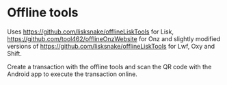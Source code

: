 # Offline tools

Uses https://github.com/lisksnake/offlineLiskTools for Lisk, https://github.com/tool462/offlineOnzWebsite for Onz and slightly modified versions of https://github.com/lisksnake/offlineLiskTools for Lwf, Oxy and Shift.

Create a transaction with the offline tools and scan the QR code with the Android app to execute the transaction online.